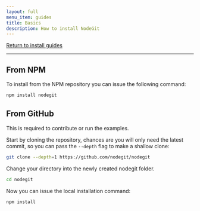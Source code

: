 ```yaml
---
layout: full
menu_item: guides
title: Basics
description: How to install NodeGit
---
```


[Return to install guides](../)

* * *

<a name="with-npm"></a>From NPM
-------------------------------

To install from the NPM repository you can issue the following command:

``` bash
npm install nodegit
```

<a name="from-github"></a>From GitHub
-------------------------------------

This is required to contribute or run the examples.

Start by cloning the repository, chances are you will only need the latest
commit, so you can pass the `--depth` flag to make a shallow clone:

``` bash
git clone --depth=1 https://github.com/nodegit/nodegit
```

Change your directory into the newly created nodegit folder.

``` bash
cd nodegit
```

Now you can issue the local installation command:

``` bash
npm install
```
